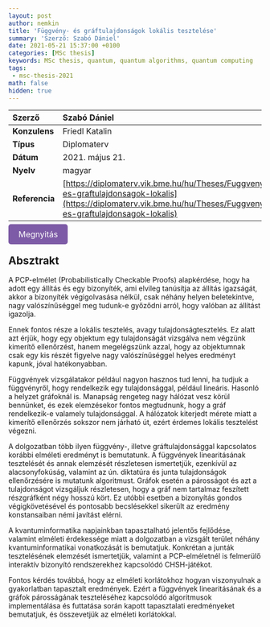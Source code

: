 ```yaml
---
layout: post
author: nemkin
title: 'Függvény- és gráftulajdonságok lokális tesztelése'
summary: 'Szerző: Szabó Dániel'
date: 2021-05-21 15:37:00 +0100
categories: [MSc thesis]
keywords: MSc thesis, quantum, quantum algorithms, quantum computing
tags:
 - msc-thesis-2021
math: false
hidden: true
---
```


| **Szerző** | Szabó Dániel |
| :- | :- |
| **Konzulens** | Friedl Katalin |
| **Típus** | Diplomaterv |
| **Dátum** | 2021. május 21. |
| **Nyelv** | magyar |
| **Referencia** | [https://diplomaterv.vik.bme.hu/hu/Theses/Fuggveny-es-graftulajdonsagok-lokalis](https://diplomaterv.vik.bme.hu/hu/Theses/Fuggveny-es-graftulajdonsagok-lokalis) |

<a
  href="https://quszit.github.io/thesises/daniel-szabo-2021-05-21-msc-thesis-fuggveny-es-graftulajdonsagok-lokalis-tesztelese.pdf"
  style="
    background-color: #7D5BA6;
    padding: 10px 20px;
    border: none;
    border-radius: 5px;
    outline: none;
    color: white;
    font-size: 16px;
    text-decoration: none;
    cursor: pointer;
    transition: background-color 0.3s ease;"
    onmouseover="this.style.backgroundColor='#6D4A94'"
    onmouseout="this.style.backgroundColor='#7D5BA6'"
    onmousedown="this.style.backgroundColor='#5C3A82'"
    onmouseup="this.style.backgroundColor='#7D5BA6'"
    >Megnyitás</a>

## Absztrakt

A PCP-elmélet (Probabilistically Checkable Proofs) alapkérdése, hogy ha adott egy állítás és egy bizonyíték, ami elvileg tanúsítja az állítás igazságát, akkor a bizonyíték végigolvasása nélkül, csak néhány helyen beletekintve, nagy valószínűséggel meg tudunk-e győződni arról, hogy valóban az állítást igazolja.

Ennek fontos része a lokális tesztelés, avagy tulajdonságtesztelés. Ez alatt azt érjük, hogy egy objektum egy tulajdonságát vizsgálva nem végzünk kimerítő ellenőrzést, hanem megelégszünk azzal, hogy az objektumnak csak egy kis részét figyelve nagy valószínűséggel helyes eredményt kapunk, jóval hatékonyabban.

Függvények vizsgálatakor például nagyon hasznos tud lenni, ha tudjuk a függvényről, hogy rendelkezik egy tulajdonsággal, például lineáris. Hasonló a helyzet gráfoknál is. Manapság rengeteg nagy hálózat vesz körül bennünket, és ezek elemzésekor fontos megtudnunk, hogy a gráf rendelkezik-e valamely tulajdonsággal. A hálózatok kiterjedt mérete miatt a kimerítő ellenőrzés sokszor nem járható út, ezért érdemes lokális tesztelést végezni.

A dolgozatban több ilyen függvény-, illetve gráftulajdonsággal kapcsolatos korábbi elméleti eredményt is bemutatunk. A függvények linearitásának tesztelését és annak elemzését részletesen ismertetjük, ezenkívül az alacsonyfokúság, valamint az ún. diktatúra és junta tulajdonságok ellenőrzésére is mutatunk algoritmust. Gráfok esetén a párosságot és azt a tulajdonságot vizsgáljuk részletesen, hogy a gráf nem tartalmaz feszített részgráfként négy hosszú kört. Ez utóbbi esetben a bizonyítás gondos végigkövetésével és pontosabb becslésekkel sikerült az eredmény konstansaiban némi javítást elérni.

A kvantuminformatika napjainkban tapasztalható jelentős fejlődése, valamint elméleti érdekessége miatt a dolgozatban a vizsgált terület néhány kvantuminformatikai vonatkozását is bemutatjuk. Konkrétan a junták tesztelésének elemzését ismertetjük, valamint a PCP-elméletnél is felmerülő interaktív bizonyító rendszerekhez kapcsolódó CHSH-játékot.

Fontos kérdés továbbá, hogy az elméleti korlátokhoz hogyan viszonyulnak a gyakorlatban tapasztalt eredmények. Ezért a függvények linearitásának és a gráfok párosságának teszteléséhez kapcsolódó algoritmusok implementálása és futtatása során kapott tapasztalati eredményeket bemutatjuk, és összevetjük az elméleti korlátokkal.
